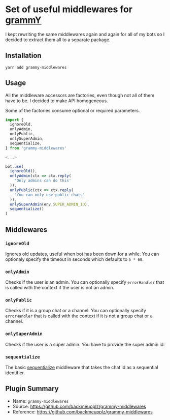 # Set of useful middlewares for [grammY](https://grammy.dev/)

I kept rewriting the same middlewares again and again for all of my bots so I decided to extract them all to a separate package.

## Installation

`yarn add grammy-middlewares`

## Usage

All the middleware accessors are factories, even though not all of them have to be. I decided to make API homogeneous.

Some of the factories consume optional or required parameters.

```typescript
import {
  ignoreOld,
  onlyAdmin,
  onlyPublic,
  onlySuperAdmin,
  sequentialize,
} from 'grammy-middlewares'

<...>

bot.use(
  ignoreOld(),
  onlyAdmin(ctx => ctx.reply(
    'Only admins can do this'
  )),
  onlyPublic(ctx => ctx.reply(
    'You can only use public chats'
  )),
  onlySuperAdmin(env.SUPER_ADMIN_ID),
  sequentialize()
)
```

## Middlewares

### `ignoreOld`

Ignores old updates, useful when bot has been down for a while. You can optionaly specify the timeout in seconds which defaults to `5 * 60`.

### `onlyAdmin`

Checks if the user is an admin. You can optionally specify `errorHandler` that is called with the context if the user is not an admin.

### `onlyPublic`

Checks if it is a group chat or a channel. You can optionally specify `errorHandler` that is called with the context if it is not a group chat or a channel.

### `onlySuperAdmin`

Checks if the user is a super admin. You have to provide the super admin id.

### `sequentialize`

The basic [sequentialize](https://grammy.dev/advanced/scaling.html#concurrency-is-hard) middleware that takes the chat id as a sequential identifier.

## Plugin Summary

- Name: `grammy-middlewares`
- Source: <https://github.com/backmeupplz/grammy-middlewares>
- Reference: <https://github.com/backmeupplz/grammy-middlewares>